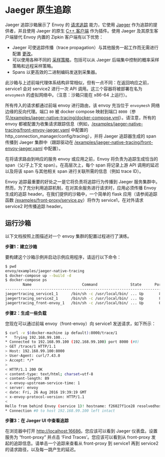 # Jaeger 原生追踪


Jaeger 追踪沙箱展示了 Envoy 的 [请求追踪](../../intro/arch_overview/tracing.md#arch-overview-tracing) 能力，它使用 [Jaeger](http://jaegertracing.io/) 作为追踪的提供者，并且使用 Jaeger 的原生 [C++ 客户端](https://github.com/jaegertracing/jaeger-client-cpp) 作为插件。使用 Jaeger 及其原生客户端替代 Envoy 内置的 Zipkin 客户端有以下优势：


- Jaeger 可使追踪传播（trace propagation）与其他服务一起工作而无需进行配置 [更改](https://github.com/jaegertracing/jaeger-client-go#zipkin-http-b3-compatible-header-propagation)。
- 可以使用各种不同的 [采样策略](https://www.jaegertracing.io/docs/sampling/#client-sampling-configuration)，包括可以从 Jaeger 后端集中控制的概率采样策略和远程采样策略。
- Spans 以更高效的二进制编码发送到采集器。


此沙箱与上述前端代理体系结构非常相似，但有一点不同：在返回响应之前，service1 会对 service2 进行一次 API 调用。这三个容器将被部署在名为 `envoymesh` 的虚拟网络中。（注意：沙箱只能在 x86-64 上运行）。


所有传入的请求都通过前端 envoy 进行路由，该 envoy 充当位于 `envoymesh` 网络边缘的反向代理。端口 `80` 被 docker compose 映射到端口 `8000`（参见[/examples/jaeger-native-tracing/docker-compose.yml](https://github.com/envoyproxy/envoy/blob/master//examples/jaeger-native-tracing/docker-compose.yml)）。请注意，所有的 envoy 都被配置为收集请求跟踪信息（例如，[/examples/jaeger-native-tracing/front-envoy-jaeger.yaml](https://github.com/envoyproxy/envoy/blob/master//examples/jaeger-native-tracing/front-envoy-jaeger.yaml) 中配置的 http_connection_manager/config/tracing），并将 Jaeger 追踪器生成的 span 传播到 Jaeger 集群中（跟踪驱动在 [/examples/jaeger-native-tracing/front-envoy-jaeger.yaml](https://github.com/envoyproxy/envoy/blob/master//examples/jaeger-native-tracing/front-envoy-jaeger.yaml) 中配置）。


在将请求路由到响应的服务 envoy 或应用之前，Envoy 将负责为追踪生成恰当的 span（父/子上下文 span）。在高层次上，每个 span 将记录上游 API 调用的延迟以及将该 span 与其他相关 span 进行关联所需的信息（例如 trace ID）。


Envoy 追踪最重要的好处之一是它将负责将追踪行为传播到 Jaeger 服务集群中。然而，为了充分利用追踪机制，在对其余服务进行请求时，应用必须传播 Envoy 生成的追踪 header。在我们提供的沙箱中，一个简单的 flask 应用（请参阅追踪函数 [/examples/front-proxy/service.py](https://github.com/envoyproxy/envoy/blob/master//examples/front-proxy/service.py)）将作为 service1，在对外请求 service2 时传播追踪 header。


## 运行沙箱


以下文档按照上图描述对一个 envoy 集群的配置过程进行了演练。

**步骤1：建立沙箱**

要构建这个沙箱示例并启动示例应用程序，请运行以下命令：

```bash
$ pwd
envoy/examples/jaeger-native-tracing
$ docker-compose up --build -d
$ docker-compose ps
        Name                       Command               State      Ports
-------------------------------------------------------------------------------------------------------------
jaegertracing_service1_1      /bin/sh -c /usr/local/bin/ ... Up       80/tcp
jaegertracing_service2_1      /bin/sh -c /usr/local/bin/ ... Up       80/tcp
jaegertracing_front-envoy_1   /bin/sh -c /usr/local/bin/ ... Up       0.0.0.0:8000->80/tcp, 0.0.0.0:8001->8001/tcp
```


**步骤2：生成一些负载**

您现在可以通过前端 envoy（front-envoy）向 service1 发送请求，如下所示：

```bash
$ curl -v $(docker-machine ip default):8000/trace/1
*   Trying 192.168.99.100...
* Connected to 192.168.99.100 (192.168.99.100) port 8000 (#0)
> GET /trace/1 HTTP/1.1
> Host: 192.168.99.100:8000
> User-Agent: curl/7.43.0
> Accept: */*
>
< HTTP/1.1 200 OK
< content-type: text/html; charset=utf-8
< content-length: 89
< x-envoy-upstream-service-time: 1
< server: envoy
< date: Fri, 26 Aug 2016 19:39:19 GMT
< x-envoy-protocol-version: HTTP/1.1
<
Hello from behind Envoy (service 1)! hostname: f26027f1ce28 resolvedhostname: 172.19.0.6
* Connection #0 to host 192.168.99.100 left intact
```


**步骤3：在 Jaeger UI 中查看追踪**

在浏览器中打开 <http://localhost:16686>。您应该可以看到 Jaeger 仪表盘。设置服务为 “front-proxy” 并点击 ‘Find Traces’。您应该可以看到从 front-proxy 发起的追踪信息。请单击一个追踪来查看从 front-proxy 到 service1 再到 service2 的请求路径，以及每一跳产生的延迟。